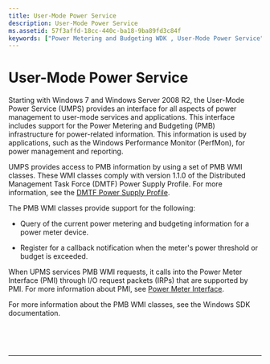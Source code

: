```yaml
---
title: User-Mode Power Service
description: User-Mode Power Service
ms.assetid: 57f3affd-18cc-440c-ba18-9ba89fd3c84f
keywords: ["Power Metering and Budgeting WDK , User-Mode Power Service", "User-Mode Power Service WDK Power Meter", "UMPS WDK Power Meter"]
---
```


# User-Mode Power Service


Starting with Windows 7 and Windows Server 2008 R2, the User-Mode Power Service (UMPS) provides an interface for all aspects of power management to user-mode services and applications. This interface includes support for the Power Metering and Budgeting (PMB) infrastructure for power-related information. This information is used by applications, such as the Windows Performance Monitor (PerfMon), for power management and reporting.

UMPS provides access to PMB information by using a set of PMB WMI classes. These WMI classes comply with version 1.1.0 of the Distributed Management Task Force (DMTF) Power Supply Profile. For more information, see the [DMTF Power Supply Profile](http://go.microsoft.com/fwlink/p/?linkid=145048).

The PMB WMI classes provide support for the following:

-   Query of the current power metering and budgeting information for a power meter device.

-   Register for a callback notification when the meter's power threshold or budget is exceeded.

When UPMS services PMB WMI requests, it calls into the Power Meter Interface (PMI) through I/O request packets (IRPs) that are supported by PMI. For more information about PMI, see [Power Meter Interface](power-meter-interface.md).

For more information about the PMB WMI classes, see the Windows SDK documentation.

 

 


--------------------


